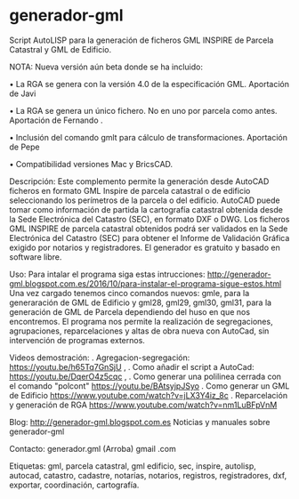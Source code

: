 # generador-gml
Script AutoLISP para la generación de ficheros GML INSPIRE de Parcela Catastral y GML de Edificio.

NOTA: Nueva versión aún beta donde se ha incluido:
  
  •	La RGA se genera con la versión  4.0 de la especificación GML. Aportación de  Javi
  
  •	La RGA se genera un único fichero. No en uno por parcela como antes. Aportación de Fernando .
  
  •	Inclusión del comando gmlt para cálculo de transformaciones. Aportación de Pepe
  
  •	Compatibilidad versiones Mac y BricsCAD.

Descripción: Este complemento permite la generación  desde AutoCAD ficheros en formato GML Inspire de parcela catastral o de edificio seleccionando los perímetros de la parcela o del edificio. AutoCAD puede tomar como información de partida la cartografía catastral obtenida desde la Sede Electrónica del Catastro (SEC), en formato DXF o DWG. Los ficheros GML INSPIRE de parcela catastral obtenidos podrá ser validados en la Sede Electrónica del Catastro (SEC) para obtener el Informe de Validación Gráfica exigido por notarios y registradores. El generador es gratuito y basado en software libre. 

Uso: Para intalar el programa siga estas intrucciones: http://generador-gml.blogspot.com.es/2016/10/para-instalar-el-programa-sigue-estos.html
Una vez cargado tenemos  cinco comandos nuevos: gmle, para la generaración de GML de Edificio y gml28, gml29, gml30, gml31, para la generación de GML de Parcela dependiendo del huso en que nos encontremos. El programa nos permite la realización de segregaciones, agrupaciones, reparcelaciones y altas de obra nueva con AutoCad, sin intervención de programas externos.

Videos demostración: 
  . Agregacion-segregación:  https://youtu.be/h65Tq7GnSjU , 
  . Como añadir el script a AutoCad: https://youtu.be/DqerO4z5cqc , 
  . Como generar una polilinea cerrada con el comando "polcont" https://youtu.be/BAtsyjpJSyo
  . Como generar un GML de Edificio https://www.youtube.com/watch?v=jLX3Y4iz_8c
  . Reparcelación y generación de RGA https://www.youtube.com/watch?v=nm1LuBFpVnM
  
Blog: http://generador-gml.blogspot.com.es Noticias y manuales sobre generador-gml

Contacto: generador.gml (Arroba) gmail .com

Etiquetas: gml, parcela catastral, gml edificio, sec, inspire, autolisp, autocad, catastro, cadastre, notarías, notarios, registros, registradores, dxf, exportar, coordinación, cartografía.
